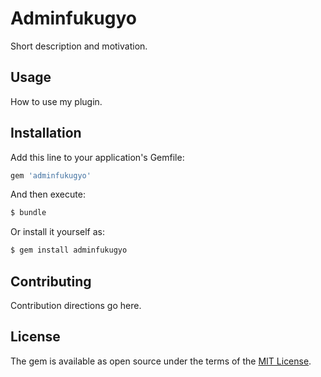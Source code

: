 # Adminfukugyo
Short description and motivation.

## Usage
How to use my plugin.

## Installation
Add this line to your application's Gemfile:

```ruby
gem 'adminfukugyo'
```

And then execute:
```bash
$ bundle
```

Or install it yourself as:
```bash
$ gem install adminfukugyo
```

## Contributing
Contribution directions go here.

## License
The gem is available as open source under the terms of the [MIT License](https://opensource.org/licenses/MIT).
